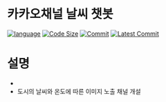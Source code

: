 # 카카오채널 날씨 챗봇


[![language](https://img.shields.io/github/languages/count/sura121/S-chatbot)](https://github.com/sura121/S-ChatBot) [![Code Size](https://img.shields.io/github/languages/code-size/sura121/S-chatbot)]() [![Commit](https://img.shields.io/github/commit-activity/w/sura121/S-chatbot)]() [![Latest Commit](https://img.shields.io/github/last-commit/sura121/S-chatbot)]()

설명
===

- 
- 도시의 날씨와 온도에 따른 이미지 노출 채널 개설
 